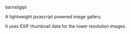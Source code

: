 barnsligipt

A lightweight javascript powered image gallery.

It uses EXIF thumbnail data for the lower resolution images.